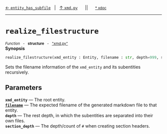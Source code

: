 [&#8592; `entity_has_subfile`](xmd.py--entity_has_subfile.md)&nbsp;&nbsp;&nbsp;|&nbsp;&nbsp;&nbsp;[&#8593; `xmd.py`](xmd.py.md)&nbsp;&nbsp;&nbsp;&nbsp;&nbsp;&nbsp;||&nbsp;&nbsp;&nbsp;&nbsp;&nbsp;&nbsp;<small>[\* xdoc](../xdoc/xmd.py.xmd#L240)</small>
***

# `realize_filestructure`
<small>*Function* &nbsp; - &nbsp; **structure** &nbsp; - &nbsp; ["xmd.py"](../xmd.py)</small>  
**Synopsis**

```python
realize_filestructure(xmd_entity : Entity, filename : str, depth=999, section_depth=1)
```

Sets the filename information of the `xmd_entity` and its
subentities recursively.


## Parameters
**`xmd_entity`** &#8213; The root entity.  
**[`filename`](xmd.py--realize_filestructure--filename.md)** &#8213; The expected filename of the generated markdown file to that entity.  
**`depth`** &#8213; The rest depth, in which the subentities are separated into their own files.  
**`section_depth`** &#8213; The depth/count of `#` when creating section headers.  
